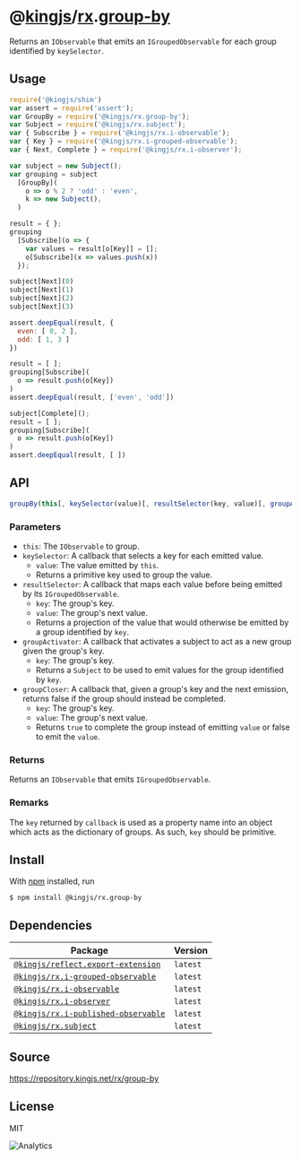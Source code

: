 # @[kingjs][@kingjs]/[rx][ns0].[group-by][ns1]
Returns an `IObservable` that emits an `IGroupedObservable` for each group identified by `keySelector`.
## Usage
```js
require('@kingjs/shim')
var assert = require('assert');
var GroupBy = require('@kingjs/rx.group-by');
var Subject = require('@kingjs/rx.subject');
var { Subscribe } = require('@kingjs/rx.i-observable');
var { Key } = require('@kingjs/rx.i-grouped-observable');
var { Next, Complete } = require('@kingjs/rx.i-observer');

var subject = new Subject();
var grouping = subject
  [GroupBy](
    o => o % 2 ? 'odd' : 'even', 
    k => new Subject(),
  )

result = { };
grouping
  [Subscribe](o => {
    var values = result[o[Key]] = [];
    o[Subscribe](x => values.push(x))
  });

subject[Next](0)
subject[Next](1)
subject[Next](2)
subject[Next](3)

assert.deepEqual(result, {
  even: [ 0, 2 ],
  odd: [ 1, 3 ]
})

result = [ ];
grouping[Subscribe](
  o => result.push(o[Key])
)
assert.deepEqual(result, ['even', 'odd'])

subject[Complete]();
result = [ ];
grouping[Subscribe](
  o => result.push(o[Key])
)
assert.deepEqual(result, [ ])

```

## API
```ts
groupBy(this[, keySelector(value)[, resultSelector(key, value)[, groupActivator(key)[, groupCloser(key, value)]]]])
```

### Parameters
- `this`: The `IObservable` to group.
- `keySelector`: A callback that selects a key for each emitted value.
  - `value`: The value emitted by `this`.
  - Returns a primitive key used to group the value.
- `resultSelector`: A callback that maps each value before being  emitted by its `IGroupedObservable`.
  - `key`: The group's key.
  - `value`: The group's next value.
  - Returns a projection of the value that would otherwise be 
emitted by a group identified by `key`.
- `groupActivator`: A callback that activates a subject to act as a new group given the group's key.
  - `key`: The group's key.
  - Returns a `Subject` to be used to emit values for the group
identified by `key`.
- `groupCloser`: A callback that, given a group's key and the next emission, returns false if the group should instead be completed.
  - `key`: The group's key.
  - `value`: The group's next value.
  - Returns `true` to complete the group instead of emitting `value`
or false to emit the `value`.
### Returns
Returns an `IObservable` that emits `IGroupedObservable`.
### Remarks
The `key` returned by `callback` is used as a property name into an object which acts as the dictionary of groups. As such, `key` should be primitive.

## Install
With [npm](https://npmjs.org/) installed, run
```
$ npm install @kingjs/rx.group-by
```
## Dependencies
|Package|Version|
|---|---|
|[`@kingjs/reflect.export-extension`](https://www.npmjs.com/package/@kingjs/reflect.export-extension)|`latest`|
|[`@kingjs/rx.i-grouped-observable`](https://www.npmjs.com/package/@kingjs/rx.i-grouped-observable)|`latest`|
|[`@kingjs/rx.i-observable`](https://www.npmjs.com/package/@kingjs/rx.i-observable)|`latest`|
|[`@kingjs/rx.i-observer`](https://www.npmjs.com/package/@kingjs/rx.i-observer)|`latest`|
|[`@kingjs/rx.i-published-observable`](https://www.npmjs.com/package/@kingjs/rx.i-published-observable)|`latest`|
|[`@kingjs/rx.subject`](https://www.npmjs.com/package/@kingjs/rx.subject)|`latest`|
## Source
https://repository.kingjs.net/rx/group-by
## License
MIT

![Analytics](https://analytics.kingjs.net/rx/group-by)

[@kingjs]: https://www.npmjs.com/package/kingjs
[ns0]: https://www.npmjs.com/package/@kingjs/rx
[ns1]: https://www.npmjs.com/package/@kingjs/rx.group-by
